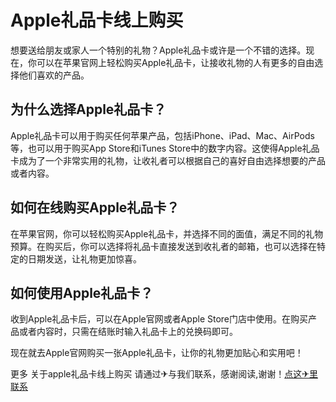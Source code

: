 # Apple礼品卡线上购买

想要送给朋友或家人一个特别的礼物？Apple礼品卡或许是一个不错的选择。现在，你可以在苹果官网上轻松购买Apple礼品卡，让接收礼物的人有更多的自由选择他们喜欢的产品。

## 为什么选择Apple礼品卡？

Apple礼品卡可以用于购买任何苹果产品，包括iPhone、iPad、Mac、AirPods等，也可以用于购买App Store和iTunes Store中的数字内容。这使得Apple礼品卡成为了一个非常实用的礼物，让收礼者可以根据自己的喜好自由选择想要的产品或者内容。

## 如何在线购买Apple礼品卡？

在苹果官网，你可以轻松购买Apple礼品卡，并选择不同的面值，满足不同的礼物预算。在购买后，你可以选择将礼品卡直接发送到收礼者的邮箱，也可以选择在特定的日期发送，让礼物更加惊喜。

## 如何使用Apple礼品卡？

收到Apple礼品卡后，可以在Apple官网或者Apple Store门店中使用。在购买产品或者内容时，只需在结账时输入礼品卡上的兑换码即可。

现在就去Apple官网购买一张Apple礼品卡，让你的礼物更加贴心和实用吧！

更多 关于apple礼品卡线上购买 请通过✈与我们联系，感谢阅读,谢谢！[点这✈里联系](https://ww.k02.cc)